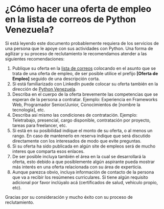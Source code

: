 # ¿Cómo hacer una oferta de empleo en la lista de correos de Python Venezuela?

Si está leyendo este documento probablemente requiera de los servicios de una
persona que le apoye con sus actividades con Python. Una forma de agilizar y 
su proceso de reclutamiento le recomendamos atender a las siguientes 
recomendaciones:

1. Publique su oferta en la [lista de correos](https://groups.google.com/forum/#!forum/python-venezuela)
   colocando en el asunto que se trata de una oferta de empleo, de ser posible 
   utilice el prefijo **[Oferta de Empleo]** seguido de una descripción corta.
2. Si está familiarizado con LinkedIn puede colocar su oferta también en la
   dirección de [Python Venezuela](https://groups.google.com/forum/#!forum/python-venezuela).
3. Describa en el cuerpo de la oferta brevemente las competencias que se esperan
   de la persona a contratar. Ejemplo: Experiencia en Frameworks Web, Programador
   Senior/Junior, Conocimientos de [nombre la tecnología], etc.
4. Describa así mismo las condiciones de contratación. Ejemplo: Teletrabajo,
   presencial, cargo disponible, contratación por proyecto, tareas para freelancer,
   etc.
5. Si está en su posibilidad indique el monto de su oferta, o al menos un rango. 
   En caso de mantenerlo en reserva indique que será discutido directamente con los
   interesados de modo que evite preguntas.
6. Si su oferta ha sido publicada en algún site de empleos será de mucho interes
   que comparta esos enlaces.
7. De ser posible incluya también el área en la cual se desarrollará la oferta,
   esto debido a que posiblemente algún aspirante pueda mostrar más interés en
   una oferta relacionada con su área de experticia.
8. Aunque parezca obvio, incluya información de contacto de la persona que va a
   recibir los resúmenes curriculares. Si tiene algún requisito adicional por
   favor inclúyalo acá (certificados de salud, vehiculo propio, etc).

Gracias por su consideración y mucho éxito con su proceso de reclutamiento.
